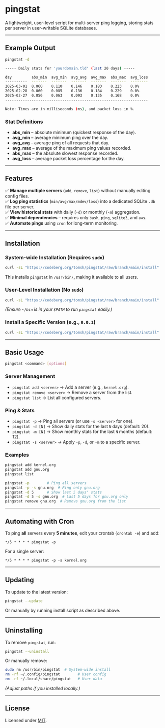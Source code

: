 # pingstat

A lightweight, user-level script for multi-server ping logging, storing stats per server in user-writable SQLite databases.

---

## Example Output

```bash
pingstat -d
```

```bash
----- Daily stats for 'yourdomain.tld' (last 20 days) -----

day         abs_min  avg_min  avg_avg  avg_max  abs_max  avg_loss
----------  -------  -------  -------  -------  -------  --------
2025-03-01  0.060    0.110    0.146    0.183    0.223    0.0%    
2025-02-28  0.060    0.085    0.136    0.184    0.229    0.0%    
2025-02-27  0.056    0.063    0.093    0.135    0.168    0.0%    
-----------------------------------------------------------------

Note: Times are in milliseconds (ms), and packet loss in %.
```

### **Stat Definitions**
- **abs_min** – absolute minimum (quickest response of the day).  
- **avg_min** – average minimum ping over the day.  
- **avg_avg** – average ping of all requests that day.  
- **avg_max** – average of the maximum ping values recorded.  
- **abs_max** – the absolute slowest response recorded.  
- **avg_loss** – average packet loss percentage for the day.

---

## Features

✅ **Manage multiple servers** (`add`, `remove`, `list`) without manually editing config files.  
✅ **Log ping statistics** (`min/avg/max/mdev/loss`) into a dedicated SQLite `.db` file per server.  
✅ **View historical stats** with daily (`-d`) or monthly (`-m`) aggregation.  
✅ **Minimal dependencies** – requires only `bash`, `ping`, `sqlite3`, and `aws`.  
✅ **Automate pings** using `cron` for long-term monitoring.  

---

## Installation

### **System-wide Installation** (Requires `sudo`)

```bash
curl -sL "https://codeberg.org/tomsh/pingstat/raw/branch/main/install" | sudo bash
```

This installs `pingstat` in `/usr/bin/`, making it available to all users.

### **User-Level Installation** (No `sudo`)

```bash
curl -sL "https://codeberg.org/tomsh/pingstat/raw/branch/main/install" | bash
```
*(Ensure `~/bin` is in your `$PATH` to run `pingstat` easily.)*

### **Install a Specific Version** (e.g., `0.0.1`)

```bash
curl -sL "https://codeberg.org/tomsh/pingstat/raw/branch/main/install" | sudo bash -s -- 0.0.1
```

---

## Basic Usage

```bash
pingstat <command> [options]
```

### **Server Management**
- `pingstat add <server>` → Add a server (e.g., `kernel.org`).  
- `pingstat remove <server>` → Remove a server from the list.  
- `pingstat list` → List all configured servers.  

### **Ping & Stats**
- `pingstat -p` → Ping all servers (or use `-s <server>` for one).  
- `pingstat -d [N]` → Show daily stats for the last `N` days (default: 20).  
- `pingstat -m [N]` → Show monthly stats for the last `N` months (default: 12).  
- `pingstat -s <server>` → Apply `-p`, `-d`, or `-m` to a specific server.  

### **Examples**
```bash
pingstat add kernel.org
pingstat add gnu.org
pingstat list
```

```bash
pingstat -p        # Ping all servers
pingstat -p -s gnu.org  # Ping only gnu.org
pingstat -d 5      # Show last 5 days' stats
pingstat -d 5 -s gnu.org  # Last 5 days for gnu.org only
pingstat remove gnu.org  # Remove gnu.org from the list
```

---

## Automating with Cron

To ping **all** servers every **5 minutes**, edit your crontab (`crontab -e`) and add:

```cron
*/5 * * * * pingstat -p
```

For a single server:

```cron
*/5 * * * * pingstat -p -s kernel.org
```

---

## Updating

To update to the latest version:

```bash
pingstat --update
```

Or manually by running install script as described above.

---

## Uninstalling

To remove `pingstat`, run:

```bash
pingstat --uninstall
```

Or manually remove:

```bash
sudo rm /usr/bin/pingstat  # System-wide install
rm -rf ~/.config/pingstat        # User config
rm -rf ~/.local/share/pingstat   # User data
```
*(Adjust paths if you installed locally.)*

---

## License

Licensed under [MIT](LICENSE).

